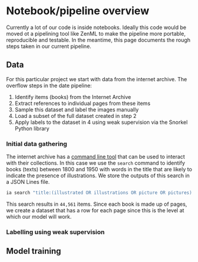 

# Notebook/pipeline overview

Currently a lot of our code is inside notebooks. Ideally this code would be moved ot a pipelining tool like ZenML to make the pipeline more portable, reproducible and testable. In the meantime, this page documents the rough steps taken in our current pipeline. 

## Data 

For this particular project we start with data from the internet archive. The overflow steps in the date pipeline:

1. Identify items (books) from the Internet Archive
2. Extract references to individual pages from these items 
3. Sample this dataset and label the images manually 
4. Load a subset of the full dataset created in step 2 
5. Apply labels to the dataset in 4 using weak supervision via the Snorkel Python library

### Initial data gathering 

The internet archive has a [command line tool](https://archive.org/developers/internetarchive/cli.html) that can be used to interact with their collections. In this case we use the `search` command to identify books (texts) between 1800 and 1950 with words in the title that are likely to indicate the presence of illustrations. We store the outputs of this search in a JSON Lines file. 

``` bash
ia search "title:(illustrated OR illustrations OR picture OR pictures) AND mediatype:(texts) AND date:[1800-01-01 TO 1950-01-01]" -> itemlist.jsonl
```

This search results in `44,561` items. Since each book is made up of pages, we create a dataset that has a row for each page since this is the level at which our model will work. 


### Labelling using weak supervision

## Model training




